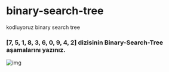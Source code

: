 # binary-search-tree
kodluyoruz binary search tree
### [7, 5, 1, 8, 3, 6, 0, 9, 4, 2] dizisinin Binary-Search-Tree aşamalarını yazınız.
![img](https://user-images.githubusercontent.com/103936732/173935748-2efdf908-9333-40ba-8a3b-ec40ea95f748.jpg)
